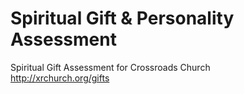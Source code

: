 # Spiritual Gift & Personality Assessment
Spiritual Gift Assessment for Crossroads Church  
http://xrchurch.org/gifts
